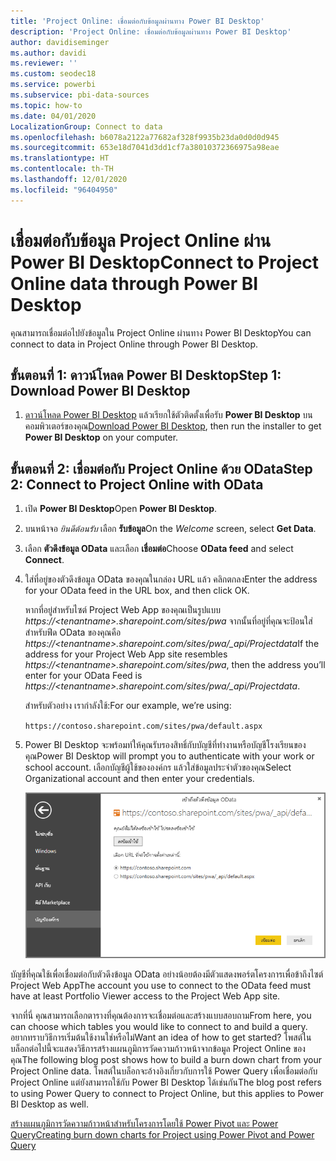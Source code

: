 ```yaml
---
title: 'Project Online: เชื่อมต่อกับข้อมูลผ่านทาง Power BI Desktop'
description: 'Project Online: เชื่อมต่อกับข้อมูลผ่านทาง Power BI Desktop'
author: davidiseminger
ms.author: davidi
ms.reviewer: ''
ms.custom: seodec18
ms.service: powerbi
ms.subservice: pbi-data-sources
ms.topic: how-to
ms.date: 04/01/2020
LocalizationGroup: Connect to data
ms.openlocfilehash: b6078a2122a77682af328f9935b23da0d0d0d945
ms.sourcegitcommit: 653e18d7041d3dd1cf7a38010372366975a98eae
ms.translationtype: HT
ms.contentlocale: th-TH
ms.lasthandoff: 12/01/2020
ms.locfileid: "96404950"
---
```

# <a name="connect-to-project-online-data-through-power-bi-desktop"></a><span data-ttu-id="f005d-103">เชื่อมต่อกับข้อมูล Project Online ผ่าน Power BI Desktop</span><span class="sxs-lookup"><span data-stu-id="f005d-103">Connect to Project Online data through Power BI Desktop</span></span>
<span data-ttu-id="f005d-104">คุณสามารถเชื่อมต่อไปยังข้อมูลใน Project Online ผ่านทาง Power BI Desktop</span><span class="sxs-lookup"><span data-stu-id="f005d-104">You can connect to data in Project Online through Power BI Desktop.</span></span>

## <a name="step-1-download-power-bi-desktop"></a><span data-ttu-id="f005d-105">ขั้นตอนที่ 1: ดาวน์โหลด Power BI Desktop</span><span class="sxs-lookup"><span data-stu-id="f005d-105">Step 1: Download Power BI Desktop</span></span>
1. <span data-ttu-id="f005d-106">[ดาวน์โหลด Power BI Desktop](https://go.microsoft.com/fwlink/?LinkID=521662) แล้วเรียกใช้ตัวติดตั้งเพื่อรับ **Power BI Desktop** บนคอมพิวเตอร์ของคุณ</span><span class="sxs-lookup"><span data-stu-id="f005d-106">[Download Power BI Desktop](https://go.microsoft.com/fwlink/?LinkID=521662), then run the installer to get **Power BI Desktop** on your computer.</span></span>

## <a name="step-2-connect-to-project-online-with-odata"></a><span data-ttu-id="f005d-107">ขั้นตอนที่ 2: เชื่อมต่อกับ Project Online ด้วย OData</span><span class="sxs-lookup"><span data-stu-id="f005d-107">Step 2: Connect to Project Online with OData</span></span>
1. <span data-ttu-id="f005d-108">เปิด **Power BI Desktop**</span><span class="sxs-lookup"><span data-stu-id="f005d-108">Open **Power BI Desktop**.</span></span>
2. <span data-ttu-id="f005d-109">บนหน้าจอ *ยินดีต้อนรับ* เลือก **รับข้อมูล**</span><span class="sxs-lookup"><span data-stu-id="f005d-109">On the *Welcome* screen, select **Get Data**.</span></span>
3. <span data-ttu-id="f005d-110">เลือก **ตัวดึงข้อมูล OData** และเลือก **เชื่อมต่อ**</span><span class="sxs-lookup"><span data-stu-id="f005d-110">Choose **OData feed** and select **Connect**.</span></span>
4. <span data-ttu-id="f005d-111">ใส่ที่อยู่ของตัวดึงข้อมูล OData ของคุณในกล่อง URL แล้ว คลิกตกลง</span><span class="sxs-lookup"><span data-stu-id="f005d-111">Enter the address for your OData feed in the URL box, and then click OK.</span></span>
   
   <span data-ttu-id="f005d-112">หากที่อยู่สำหรับไซต์ Project Web App ของคุณเป็นรูปแบบ *https://\<tenantname\>.sharepoint.com/sites/pwa* จากนั้นที่อยู่ที่คุณจะป้อนใส่สำหรับฟีด OData ของคุณคือ *https://\<tenantname\>.sharepoint.com/sites/pwa/\_api/Projectdata*</span><span class="sxs-lookup"><span data-stu-id="f005d-112">If the address for your Project Web App site resembles *https://\<tenantname\>.sharepoint.com/sites/pwa*, then the address you’ll enter for your OData Feed is *https://\<tenantname\>.sharepoint.com/sites/pwa/\_api/Projectdata*.</span></span>
   
   <span data-ttu-id="f005d-113">สำหรับตัวอย่าง เรากำลังใช้:</span><span class="sxs-lookup"><span data-stu-id="f005d-113">For our example, we’re using:</span></span>

    `https://contoso.sharepoint.com/sites/pwa/default.aspx`

5. <span data-ttu-id="f005d-114">Power BI Desktop จะพร้อมท์ให้คุณรับรองสิทธิ์กับบัญชีที่ทำงานหรือบัญชีโรงเรียนของคุณ</span><span class="sxs-lookup"><span data-stu-id="f005d-114">Power BI Desktop will prompt you to authenticate with your work or school account.</span></span> <span data-ttu-id="f005d-115">เลือกบัญชีผู้ใช้ขององค์กร แล้วใส่ข้อมูลประจำตัวของคุณ</span><span class="sxs-lookup"><span data-stu-id="f005d-115">Select Organizational account and then enter your credentials.</span></span>
   
   ![ภาพหน้าจอของ Power BI Desktop ที่แสดงพรอมท์ข้อมูลประจำตัวเพื่อเชื่อมต่อ](media/desktop-project-online-connect-to-data/image.png)

<span data-ttu-id="f005d-117">บัญชีที่คุณใช้เพื่อเชื่อมต่อกับตัวดึงข้อมูล OData อย่างน้อยต้องมีตัวแสดงพอร์ตโครงการเพื่อข้าถึงไซต์ Project Web App</span><span class="sxs-lookup"><span data-stu-id="f005d-117">The account you use to connect to the OData feed must have at least Portfolio Viewer access to the Project Web App site.</span></span> 

<span data-ttu-id="f005d-118">จากที่นี่ คุณสามารถเลือกตารางที่คุณต้องการจะเชื่อมต่อและสร้างแบบสอบถาม</span><span class="sxs-lookup"><span data-stu-id="f005d-118">From here, you can choose which tables you would like to connect to and build a query.</span></span>  <span data-ttu-id="f005d-119">อยากทราบวิธีการเริ่มต้นใช้งานใช่หรือไม่</span><span class="sxs-lookup"><span data-stu-id="f005d-119">Want an idea of how to get started?</span></span>  <span data-ttu-id="f005d-120">โพสต์ในบล็อกต่อไปนี้จะแสดงวิธีการสร้างแผนภูมิการวัดความก้าวหน้าจากข้อมูล Project Online ของคุณ</span><span class="sxs-lookup"><span data-stu-id="f005d-120">The following blog post shows how to build a burn down chart from your Project Online data.</span></span>  <span data-ttu-id="f005d-121">โพสต์ในบล็อกจะอ้างอิงเกี่ยวกับการใช้ Power Query เพื่อเชื่อมต่อกับ Project Online แต่ยังสามารถใช้กับ Power BI Desktop ได้เช่นกัน</span><span class="sxs-lookup"><span data-stu-id="f005d-121">The blog post refers to using Power Query to connect to Project Online, but this applies to Power BI Desktop as well.</span></span>

[<span data-ttu-id="f005d-122">สร้างแผนภูมิการวัดความก้าวหน้าสำหรับโครงการโดยใช้ Power Pivot และ Power Query</span><span class="sxs-lookup"><span data-stu-id="f005d-122">Creating burn down charts for Project using Power Pivot and Power Query</span></span>](https://blogs.office.com/2014/03/24/creating-burndown-charts-for-project-using-power-pivot-and-power-query/)

